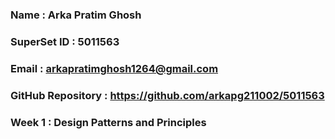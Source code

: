 ### Name : Arka Pratim Ghosh
### SuperSet ID : 5011563
### Email : arkapratimghosh1264@gmail.com
### GitHub Repository : https://github.com/arkapg211002/5011563

### Week 1 : Design Patterns and Principles